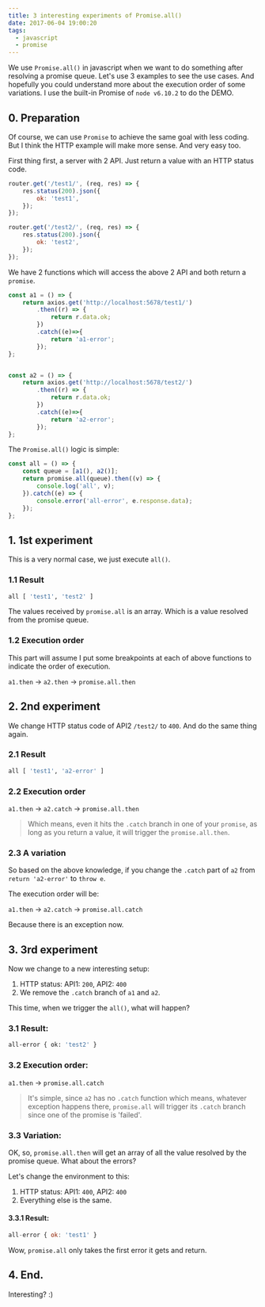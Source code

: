```yaml
---
title: 3 interesting experiments of Promise.all()
date: 2017-06-04 19:00:20
tags:
  - javascript
  - promise
---
```


We use `Promise.all()` in javascript when we want to do something after resolving a promise queue. Let's use 3 examples to see the use cases. And hopefully you could understand more about the execution order of some variations. I use the built-in Promise of `node v6.10.2` to do the DEMO.

<!--more-->

## 0. Preparation
Of course, we can use `Promise` to achieve the same goal with less coding. But I think the HTTP example will make more sense. And very easy too.

First thing first, a server with 2 API. Just return a value with an HTTP status code.

``` javascript
router.get('/test1/', (req, res) => {
    res.status(200).json({
        ok: 'test1',
    });
});

router.get('/test2/', (req, res) => {
    res.status(200).json({
        ok: 'test2',
    });
});
```

We have 2 functions which will access the above 2 API and both return a `promise`.

```javascript
const a1 = () => {
    return axios.get('http://localhost:5678/test1/')
        .then((r) => {
            return r.data.ok;
        })
        .catch((e)=>{
            return 'a1-error';
        });
};


const a2 = () => {
    return axios.get('http://localhost:5678/test2/')
        .then((r) => {
            return r.data.ok;
        })
        .catch((e)=>{
            return 'a2-error';
        });
};
```

The `Promise.all()` logic is simple:

```javascript
const all = () => {
    const queue = [a1(), a2()];
    return promise.all(queue).then((v) => {
        console.log('all', v);
    }).catch((e) => {
        console.error('all-error', e.response.data);
    });
};
```

## 1. 1st experiment
This is a very normal case, we just execute `all()`. 

### 1.1 Result
```bash
all [ 'test1', 'test2' ]
```
The values received by `promise.all` is an array. Which is a value resolved from the promise queue.

### 1.2 Execution order
This part will assume I put some breakpoints at each of above functions to indicate the order of execution.

`a1.then` -> `a2.then` -> `promise.all.then`

## 2. 2nd experiment
We change HTTP status code of API2 `/test2/` to `400`. And do the same thing again.

### 2.1 Result
```bash
all [ 'test1', 'a2-error' ]
```

### 2.2 Execution order

`a1.then` -> `a2.catch` -> `promise.all.then`

>Which means, even it hits the `.catch` branch in one of your `promise`, as long as you return a value, it will trigger the `promise.all.then`.

### 2.3 A variation

So based on the above knowledge, if you change the `.catch` part of `a2` from `return 'a2-error'` to `throw e`.

The execution order will be:

`a1.then` -> `a2.catch` -> `promise.all.catch`

Because there is an exception now.

## 3. 3rd experiment
Now we change to a new interesting setup:

1. HTTP status: API1: `200`, API2: `400`
2. We remove the `.catch` branch of `a1` and `a2`.

This time, when we trigger the `all()`, what will happen?

### 3.1 Result:

```bash
all-error { ok: 'test2' }
```

### 3.2 Execution order:

`a1.then` -> `promise.all.catch`

>It's simple, since `a2` has no `.catch` function which means, whatever exception happens there, `promise.all` will trigger its `.catch` branch since one of the promise is 'failed'.

### 3.3 Variation:
OK, so, `promise.all.then` will get an array of all the value resolved by the promise queue. What about the errors?

Let's change the environment to this:

1. HTTP status: API1: `400`, API2: `400`
2. Everything else is the same.

#### 3.3.1 Result:

```javascript
all-error { ok: 'test1' }
```

Wow, `promise.all` only takes the first error it gets and return.

## 4. End.
Interesting? :)